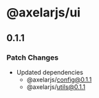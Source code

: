 # @axelarjs/ui

## 0.1.1

### Patch Changes

- Updated dependencies
  - @axelarjs/config@0.1.1
  - @axelarjs/utils@0.1.1
